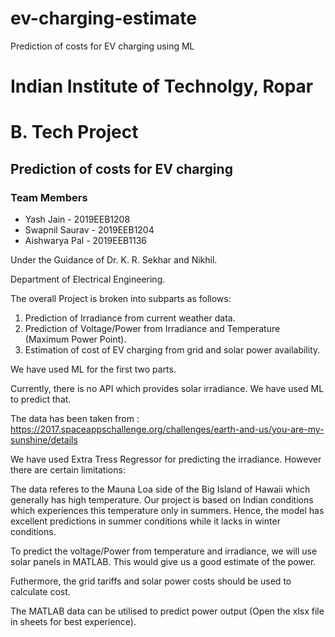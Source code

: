 # ev-charging-estimate
Prediction of costs for EV charging using ML

# Indian Institute of Technolgy, Ropar
# B. Tech Project
## Prediction of costs for EV charging
### Team Members
* Yash Jain - 2019EEB1208
* Swapnil Saurav - 2019EEB1204
* Aishwarya Pal - 2019EEB1136

Under the Guidance of Dr. K. R. Sekhar and Nikhil.

Department of Electrical Engineering.

The overall Project is broken into subparts as follows:
1. Prediction of Irradiance from current weather data.
2. Prediction of Voltage/Power from Irradiance and Temperature (Maximum Power Point).
3. Estimation of cost of EV charging from grid and solar power availability.

We have used ML for the first two parts.

Currently, there is no API which provides solar irradiance. We have used ML to predict that.

The data has been taken from : https://2017.spaceappschallenge.org/challenges/earth-and-us/you-are-my-sunshine/details 

We have used Extra Tress Regressor for predicting the irradiance. However there are certain limitations:

The data referes to the Mauna Loa side of the Big Island of Hawaii which generally has high temperature. Our project is based on Indian conditions which experiences this temperature only in summers. Hence, the model has excellent predictions in summer conditions while it lacks in winter conditions.



To predict the voltage/Power from temperature and irradiance, we will use solar panels in MATLAB. This would give us a good estimate of the power.

Futhermore, the grid tariffs and solar power costs should be used to calculate cost.

The MATLAB data can be utilised to predict power output (Open the xlsx file in sheets for best experience).